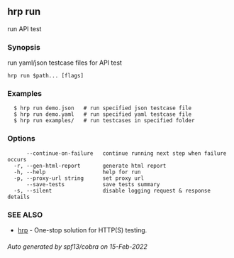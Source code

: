 ## hrp run

run API test

### Synopsis

run yaml/json testcase files for API test

```
hrp run $path... [flags]
```

### Examples

```
  $ hrp run demo.json	# run specified json testcase file
  $ hrp run demo.yaml	# run specified yaml testcase file
  $ hrp run examples/	# run testcases in specified folder
```

### Options

```
      --continue-on-failure   continue running next step when failure occurs
  -r, --gen-html-report       generate html report
  -h, --help                  help for run
  -p, --proxy-url string      set proxy url
      --save-tests            save tests summary
  -s, --silent                disable logging request & response details
```

### SEE ALSO

* [hrp](hrp.md)	 - One-stop solution for HTTP(S) testing.

###### Auto generated by spf13/cobra on 15-Feb-2022

